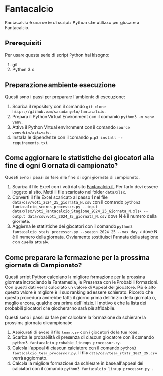 # Fantacalcio

Fantacalcio è una serie di scripts Python che utilizzo per giocare a Fantacalcio.

## Prerequisiti

Per usare questa serie di script Python hai bisogno:
1. git
2. Python 3.x

## Preparazione ambiente esecuzione

Questi sono i passi per preparare l'ambiente di esecuzione:

1. Scarica il repository con il comando `git clone https://github.com/sasadangelo/fantacalcio`.
2. Prepara il Python Virtual Environment con il comando `python3 -m venv venv`.
3. Attiva il Python Virtual environment con il comando `source venv/bin/activate`.
4. Installa le dipendenze con il comando `pip3 install -r requirements.txt`.

## Come aggiornare le statistiche dei giocatori alla fine di ogni Giornata di campionato?

Questi sono i passi da fare alla fine di ogni giornata di campionato:

1. Scarica il file Excel con i voti dal sito [Fantacalcio.it](https://www.fantacalcio.it/voti-fantacalcio-serie-a). Per farlo devi essere loggato al sito. Metti il file scaricato nel folder `data/xlsx`.
2. Converti il file Excel scaricato al passo 1 nel file `data/csv/voti_2024_25_giornata_N.csv` con il comando `python3 fantacalcio_scores_processor.py --input data/xlsx/Voti_Fantacalcio_Stagione_2024_25_Giornata_N.xlsx --output data/csv/voti_2024_25_giornata_N.csv` dove N è il numero della giornata.
3. Aggiorna le statistiche dei giocatori con il comando `python3 fantacalcio_stats_processor.py --season 2024_25 --max_day N` dove N è il numero della giornata. Ovviamente sostituisci l'annata della stagione con quella attuale.

## Come preparare la formazione per la prossima giornata di Campionato?

Questi script Python calcolano la migliore formazione per la prossima giornata incrociando la Fantamedia, le Presenza con le Probabili formazioni. Con questi dati verrà calcolato un valore di Appeal del giocatore. Più è alto questo valore è migliore è il suo ranking ad essere schierato. Ricordo che questa procedura andrebbe fatta il giorno prima dell'inizio della giornata o, meglio ancora, qualche ora prima dell'inizio. Il motivo è che la lista dei probabili giocatori che giocheranno sarà più affidabile.

Questi sono i passi da fare per calcolare la formazione da schierare la prossima giornata di campionato:

1. Assicurati di avere il file `team.csv` con i giocatori della tua rosa.
2. Scarica le probabilità di presenza di ciascun giocatore con il comando `python3 fantacalcio_probable_lineups_processor.py`.
3. Calcola l'appeal di ciascun calciatore con il comando `python3 fantacalcio_team_processor.py`. Il file `data/csv/team_stats_2024_25.csv` verrà aggiornato.
4. Calcola la migliore formazione da schierare in base all'appeal dei calciatori con il comando `python3 fantacalcio_lineup_processor.py `.
